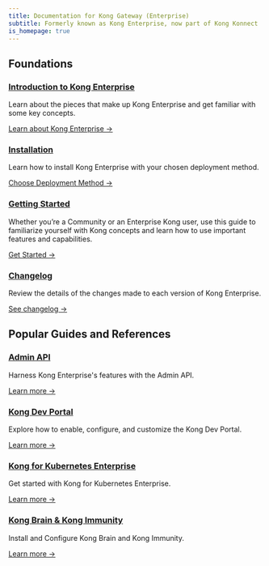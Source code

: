 ```yaml
---
title: Documentation for Kong Gateway (Enterprise)
subtitle: Formerly known as Kong Enterprise, now part of Kong Konnect
is_homepage: true
---
```


<div class="docs-grid">

  <h2 class="docs-grid-section-title">Foundations</h2>

  <div class="docs-grid-block">
    <h3><a href="/enterprise/{{page.kong_version}}/introduction">Introduction to Kong Enterprise</a></h3>
    <p>Learn about the pieces that make up Kong Enterprise and get familiar with some key concepts.</p>
    <a href="/enterprise/{{page.kong_version}}/introduction">Learn about Kong Enterprise &rarr;</a>
  </div>

  <div class="docs-grid-block">
    <h3><a href="/enterprise/{{page.kong_version}}/deployment/installation/overview">Installation</a></h3>
    <p>Learn how to install Kong Enterprise with your chosen deployment method.</p>
    <a href="/enterprise/{{page.kong_version}}/deployment/installation/overview">Choose Deployment Method &rarr;</a>
  </div>

  <div class="docs-grid-block">
    <h3><a href="/getting-started-guide/latest/overview">Getting Started</a></h3>
    <p>Whether you’re a Community or an Enterprise Kong user, use this guide to familiarize yourself with Kong concepts and learn how to use important features and capabilities.</p>
    <a href="/getting-started-guide/latest/overview">Get Started &rarr;</a>
  </div>

  <div class="docs-grid-block">
    <h3><a href="/gateway/changelog">Changelog</a></h3>
    <p>Review the details of the changes made to each version of Kong Enterprise.</p>
    <a href="/gateway/changelog/">See changelog &rarr;</a>
  </div>

  <h2 class="docs-grid-section-title">Popular Guides and References</h2>

  <div class="docs-grid-block">
    <h3><a href="/enterprise/{{page.kong_version}}/admin-api">Admin API</a></h3>
    <p>Harness Kong Enterprise's features with the Admin API.</p>
    <a href="/enterprise/{{page.kong_version}}/admin-api">Learn more &rarr;</a>
  </div>

  <div class="docs-grid-block">
    <h3><a href="/enterprise/{{page.kong_version}}/developer-portal/">Kong Dev Portal</a></h3>
    <p>Explore how to enable, configure, and customize the Kong Dev Portal.</p>
    <a href="/enterprise/{{page.kong_version}}/developer-portal/">Learn more &rarr;</a>
  </div>

  <div class="docs-grid-block">
    <h3><a href="/enterprise/{{page.kong_version}}/deployment/kong-for-kubernetes-enterprise">Kong for Kubernetes Enterprise</a></h3>
    <p>Get started with Kong for Kubernetes Enterprise.</p>
    <a href="/enterprise/{{page.kong_version}}/deployment/kong-for-kubernetes-enterprise">Learn more &rarr;</a>
  </div>

  <div class="docs-grid-block">
    <h3><a href="/enterprise/{{page.kong_version}}/brain-immunity/install-configure">Kong Brain & Kong Immunity</a></h3>
    <p>Install and Configure Kong Brain and Kong Immunity.</p>
    <a href="/enterprise/{{page.kong_version}}/brain-immunity/install-configure">Learn more &rarr;</a>
  </div>

</div>
